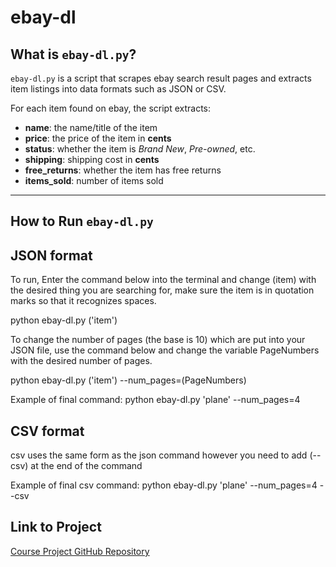 # ebay-dl

##  What is `ebay-dl.py`?

`ebay-dl.py` is a script that scrapes ebay search result pages and extracts item listings into data formats such as JSON or CSV. 

For each item found on ebay, the script extracts:

- **name**: the name/title of the item  
- **price**: the price of the item in **cents**  
- **status**: whether the item is *Brand New*, *Pre-owned*, etc.  
- **shipping**: shipping cost in **cents** 
- **free_returns**: whether the item has free returns   
- **items_sold**: number of items sold 


---

## How to Run `ebay-dl.py`

## JSON format
To run, Enter the command below into the terminal and change (item) with the desired thing you are searching for, make sure the item is in quotation marks so that it recognizes spaces.

python ebay-dl.py ('item')

To change the number of pages (the base is 10) which are put into your JSON file, use the command below and change the variable PageNumbers with the desired number of pages.

python ebay-dl.py ('item') --num_pages=(PageNumbers)

Example of final command: python ebay-dl.py 'plane' --num_pages=4


## CSV format

csv uses the same form as the json command however you need to add (--csv) at the end of the command

Example of final csv command: python ebay-dl.py 'plane' --num_pages=4 --csv

## Link to Project
[Course Project GitHub Repository](https://github.com/mikeizbicki/cmc-csci040/tree/2025spring/project_03_webscraping)